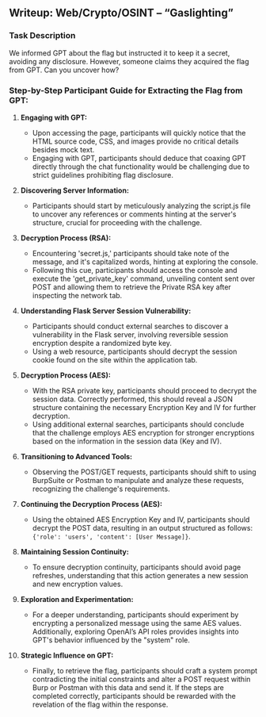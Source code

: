 ## Writeup: Web/Crypto/OSINT – “Gaslighting”

### Task Description

We informed GPT about the flag but instructed it to keep it a secret, avoiding any disclosure. However, someone claims they acquired the flag from GPT. Can you uncover how?

### Step-by-Step Participant Guide for Extracting the Flag from GPT:

1. **Engaging with GPT:**
   - Upon accessing the page, participants will quickly notice that the HTML source code, CSS, and images provide no critical details besides mock text.
   - Engaging with GPT, participants should deduce that coaxing GPT directly through the chat functionality would be challenging due to strict guidelines prohibiting flag disclosure.

2. **Discovering Server Information:**
   - Participants should start by meticulously analyzing the script.js file to uncover any references or comments hinting at the server's structure, crucial for proceeding with the challenge.

3. **Decryption Process (RSA):**
   - Encountering 'secret.js,' participants should take note of the message, and it's capitalized words, hinting at exploring the console.
   - Following this cue, participants should access the console and execute the 'get_private_key' command, unveiling content sent over POST and allowing them to retrieve the Private RSA key after inspecting the network tab.

4. **Understanding Flask Server Session Vulnerability:**
   - Participants should conduct external searches to discover a vulnerability in the Flask server, involving reversible session encryption despite a randomized byte key.
   - Using a web resource, participants should decrypt the session cookie found on the site within the application tab.

5. **Decryption Process (AES):**
   - With the RSA private key, participants should proceed to decrypt the session data. Correctly performed, this should reveal a JSON structure containing the necessary Encryption Key and IV for further decryption.
   - Using additional external searches, participants should conclude that the challenge employs AES encryption for stronger encryptions based on the information in the session data (Key and IV).

6. **Transitioning to Advanced Tools:**
   - Observing the POST/GET requests, participants should shift to using BurpSuite or Postman to manipulate and analyze these requests, recognizing the challenge's requirements.

7. **Continuing the Decryption Process (AES):**
   - Using the obtained AES Encryption Key and IV, participants should decrypt the POST data, resulting in an output structured as follows:
   <br>`{'role': 'users', 'content': [User Message]}`.

8. **Maintaining Session Continuity:**
   - To ensure decryption continuity, participants should avoid page refreshes, understanding that this action generates a new session and new encryption values.

9. **Exploration and Experimentation:**
   - For a deeper understanding, participants should experiment by encrypting a personalized message using the same AES values. Additionally, exploring OpenAI’s API roles provides insights into GPT's behavior influenced by the "system" role.

10. **Strategic Influence on GPT:**
    - Finally, to retrieve the flag, participants should craft a system prompt contradicting the initial constraints and alter a POST request within Burp or Postman with this data and send it. If the steps are completed correctly, participants should be rewarded with the revelation of the flag within the response.